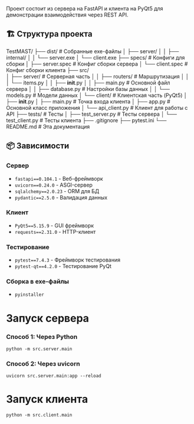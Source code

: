 Проект состоит из сервера на FastAPI и клиента на PyQt5 для демонстрации взаимодействия через REST API.

## 🏗️ Структура проекта

TestMAST/
├── dist/        # Собранные exe-файлы
│		├── server/
│		│		├── internal/
│		│		└── server.exe
│		└──	client.exe
├── specs/                # Конфиги для сборки
│   ├── server.spec      # Конфиг сборки сервера
│   └── client.spec      # Конфиг сборки клиента
├── src/                    
│   ├── server/            # Серверная часть
│   │		├──		routers/		 # Маршрутизация 
│   │		│		└── items.py
│   │   ├── __init__.py
│   │   ├── main.py        # Основной файл сервера
│   │   ├── database.py    # Настройки базы данных
│   │   └── models.py      # Модели данных 
│   └── client/            # Клиентская часть (PyQt5)
│       ├── __init__.py
│       ├── main.py        # Точка входа клиента
│       ├── app.py         # Основной класс приложения
│       └── api_client.py  # Клиент для работы с API
├── tests/                 # Тесты
│   ├── test_server.py    # Тесты сервера
│   └── test_client.py    # Тесты клиента
├──	.gitignore
├── pytest.ini
└── README.md            # Эта документация

## 📦 Зависимости

### Сервер
- `fastapi==0.104.1` - Веб-фреймворк
- `uvicorn==0.24.0` - ASGI-сервер
- `sqlalchemy==2.0.23` - ORM для БД
- `pydantic==2.5.0` - Валидация данных

### Клиент
- `PyQt5==5.15.9` - GUI фреймворк
- `requests==2.31.0` - HTTP-клиент

### Тестирование
- `pytest==7.4.3` - Фреймворк тестирования
- `pytest-qt==4.2.0` - Тестирование PyQt

### Сборка в exe-файлы
- `pyinstaller`


# Запуск сервера
### Способ 1: Через Python
`python -m src.server.main`

### Способ 2: Через uvicorn
`uvicorn src.server.main:app --reload`

# Запуск клиента
`python -m src.client.main`